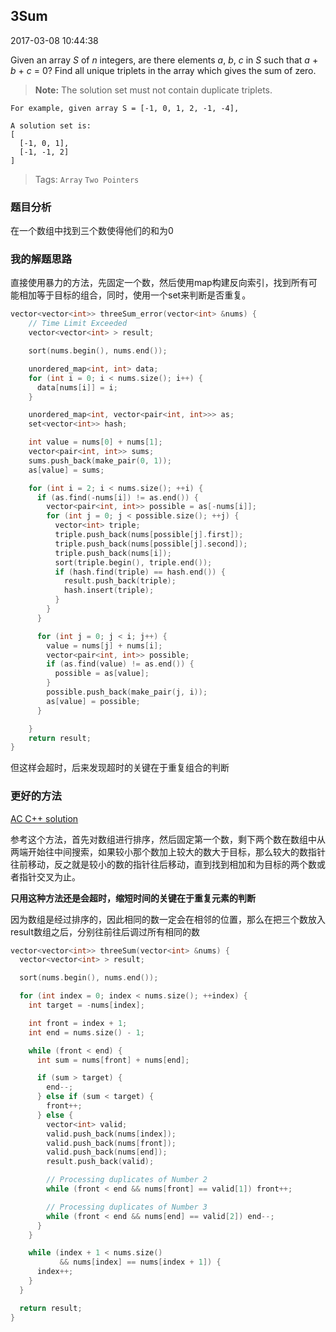 ## 3Sum

2017-03-08 10:44:38

Given an array *S* of *n* integers, are there elements *a*, *b*, *c* in *S* such that *a* + *b* + *c* = 0? Find all unique triplets in the array which gives the sum of zero.

>  **Note:** The solution set must not contain duplicate triplets.

```
For example, given array S = [-1, 0, 1, 2, -1, -4],

A solution set is:
[
  [-1, 0, 1],
  [-1, -1, 2]
]
```

> Tags: `Array` `Two Pointers`



### 题目分析

在一个数组中找到三个数使得他们的和为0

### 我的解题思路

直接使用暴力的方法，先固定一个数，然后使用map构建反向索引，找到所有可能相加等于目标的组合，同时，使用一个set来判断是否重复。

```c++
vector<vector<int>> threeSum_error(vector<int> &nums) {
    // Time Limit Exceeded
  	vector<vector<int> > result;

    sort(nums.begin(), nums.end());

    unordered_map<int, int> data;
    for (int i = 0; i < nums.size(); i++) {
      data[nums[i]] = i;
    }

    unordered_map<int, vector<pair<int, int>>> as;
    set<vector<int>> hash;

    int value = nums[0] + nums[1];
    vector<pair<int, int>> sums;
    sums.push_back(make_pair(0, 1));
    as[value] = sums;

    for (int i = 2; i < nums.size(); ++i) {
      if (as.find(-nums[i]) != as.end()) {
        vector<pair<int, int>> possible = as[-nums[i]];
        for (int j = 0; j < possible.size(); ++j) {
          vector<int> triple;
          triple.push_back(nums[possible[j].first]);
          triple.push_back(nums[possible[j].second]);
          triple.push_back(nums[i]);
          sort(triple.begin(), triple.end());
          if (hash.find(triple) == hash.end()) {
            result.push_back(triple);
            hash.insert(triple);
          }
        }
      }

      for (int j = 0; j < i; j++) {
        value = nums[j] + nums[i];
        vector<pair<int, int>> possible;
        if (as.find(value) != as.end()) {
          possible = as[value];
        }
        possible.push_back(make_pair(j, i));
        as[value] = possible;
      }

    }
    return result;
}

```

但这样会超时，后来发现超时的关键在于重复组合的判断

### 更好的方法

[AC C++ solution](https://discuss.leetcode.com/topic/8107/share-my-ac-c-solution-around-50ms-o-n-n-with-explanation-and-comments)

参考这个方法，首先对数组进行排序，然后固定第一个数，剩下两个数在数组中从两端开始往中间搜索，如果较小那个数加上较大的数大于目标，那么较大的数指针往前移动，反之就是较小的数的指针往后移动，直到找到相加和为目标的两个数或者指针交叉为止。

**只用这种方法还是会超时，缩短时间的关键在于重复元素的判断**

因为数组是经过排序的，因此相同的数一定会在相邻的位置，那么在把三个数放入result数组之后，分别往前往后调过所有相同的数

```c++
vector<vector<int>> threeSum(vector<int> &nums) {
  vector<vector<int> > result;

  sort(nums.begin(), nums.end());

  for (int index = 0; index < nums.size(); ++index) {
    int target = -nums[index];

    int front = index + 1;
    int end = nums.size() - 1;

    while (front < end) {
      int sum = nums[front] + nums[end];

      if (sum > target) {
        end--;
      } else if (sum < target) {
        front++;
      } else {
        vector<int> valid;
        valid.push_back(nums[index]);
        valid.push_back(nums[front]);
        valid.push_back(nums[end]);
        result.push_back(valid);

        // Processing duplicates of Number 2
        while (front < end && nums[front] == valid[1]) front++;

        // Processing duplicates of Number 3
        while (front < end && nums[end] == valid[2]) end--;
      }
    }

    while (index + 1 < nums.size() 
           && nums[index] == nums[index + 1]) {
      index++;
    }
  }

  return result;
}
```

